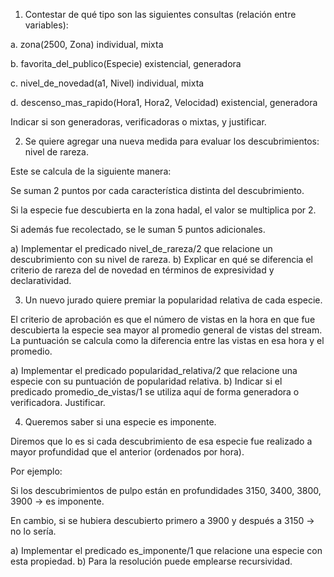 1) Contestar de qué tipo son las siguientes consultas (relación entre variables):

a. zona(2500, Zona) 
    individual, mixta

b.  favorita_del_publico(Especie)
    existencial, generadora

c. nivel_de_novedad(a1, Nivel)
    individual, mixta

d. descenso_mas_rapido(Hora1, Hora2, Velocidad)
    existencial, generadora
    
Indicar si son generadoras, verificadoras o mixtas, y justificar.

2) Se quiere agregar una nueva medida para evaluar los descubrimientos: nivel de rareza.

Este se calcula de la siguiente manera:

Se suman 2 puntos por cada característica distinta del descubrimiento.

Si la especie fue descubierta en la zona hadal, el valor se multiplica por 2.

Si además fue recolectado, se le suman 5 puntos adicionales.

a) Implementar el predicado nivel_de_rareza/2 que relacione un descubrimiento con su nivel de rareza.
b) Explicar en qué se diferencia el criterio de rareza del de novedad en términos de expresividad y declaratividad.

3) Un nuevo jurado quiere premiar la popularidad relativa de cada especie.

El criterio de aprobación es que el número de vistas en la hora en que fue descubierta la especie sea mayor al promedio general de vistas del stream.
La puntuación se calcula como la diferencia entre las vistas en esa hora y el promedio.

a) Implementar el predicado popularidad_relativa/2 que relacione una especie con su puntuación de popularidad relativa.
b) Indicar si el predicado promedio_de_vistas/1 se utiliza aquí de forma generadora o verificadora. Justificar.

4) Queremos saber si una especie es imponente.

Diremos que lo es si cada descubrimiento de esa especie fue realizado a mayor profundidad que el anterior (ordenados por hora).

Por ejemplo:

Si los descubrimientos de pulpo están en profundidades 3150, 3400, 3800, 3900 → es imponente.

En cambio, si se hubiera descubierto primero a 3900 y después a 3150 → no lo sería.

a) Implementar el predicado es_imponente/1 que relacione una especie con esta propiedad.
b) Para la resolución puede emplearse recursividad.